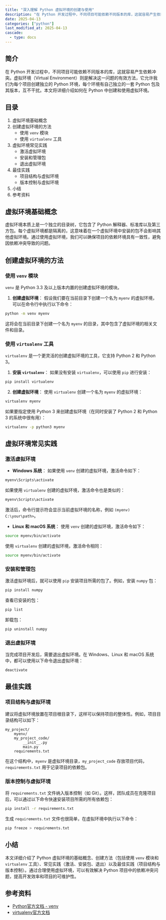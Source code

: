 ```yaml
---
title: "深入理解 Python 虚拟环境的创建与使用"
description: "在 Python 开发过程中，不同项目可能依赖不同版本的库，这就容易产生依赖冲突。虚拟环境（Virtual Environment）则是解决这一问题的有效方法，它允许我们为每个项目创建独立的 Python 环境，每个环境有自己独立的一套 Python 包及其版本，互不干扰。本文将详细介绍如何在 Python 中创建和使用虚拟环境。"
date: 2025-04-13
categories: ["python"]
last_modified_at: 2025-04-13
cascade:
  - type: docs
---
```



## 简介
在 Python 开发过程中，不同项目可能依赖不同版本的库，这就容易产生依赖冲突。虚拟环境（Virtual Environment）则是解决这一问题的有效方法，它允许我们为每个项目创建独立的 Python 环境，每个环境有自己独立的一套 Python 包及其版本，互不干扰。本文将详细介绍如何在 Python 中创建和使用虚拟环境。

<!-- more -->
## 目录
1. 虚拟环境基础概念
2. 创建虚拟环境的方法
    - 使用 `venv` 模块
    - 使用 `virtualenv` 工具
3. 虚拟环境常见实践
    - 激活虚拟环境
    - 安装和管理包
    - 退出虚拟环境
4. 最佳实践
    - 项目结构与虚拟环境
    - 版本控制与虚拟环境
5. 小结
6. 参考资料

## 虚拟环境基础概念
虚拟环境本质上是一个独立的目录树，它包含了 Python 解释器、标准库以及第三方包。每个虚拟环境都是隔离的，这意味着在一个虚拟环境中安装的包不会影响其他虚拟环境。通过使用虚拟环境，我们可以确保项目的依赖环境具有一致性，避免因依赖冲突导致的问题。

## 创建虚拟环境的方法

### 使用 `venv` 模块
`venv` 是 Python 3.3 及以上版本内置的创建虚拟环境的模块。
1. **创建虚拟环境**：
假设我们要在当前目录下创建一个名为 `myenv` 的虚拟环境，可以在命令行中执行以下命令：
```bash
python -m venv myenv
```
这将会在当前目录下创建一个名为 `myenv` 的目录，其中包含了虚拟环境的相关文件和目录。

### 使用 `virtualenv` 工具
`virtualenv` 是一个更灵活的创建虚拟环境的工具，它支持 Python 2 和 Python 3。
1. **安装 `virtualenv`**：
如果没有安装 `virtualenv`，可以使用 `pip` 进行安装：
```bash
pip install virtualenv
```
2. **创建虚拟环境**：
使用 `virtualenv` 创建一个名为 `myenv` 的虚拟环境：
```bash
virtualenv myenv
```
如果要指定使用 Python 3 来创建虚拟环境（在同时安装了 Python 2 和 Python 3 的系统中很有用）：
```bash
virtualenv -p python3 myenv
```

## 虚拟环境常见实践

### 激活虚拟环境
- **Windows 系统**：
如果使用 `venv` 创建的虚拟环境，激活命令如下：
```bash
myenv\Scripts\activate
```
如果使用 `virtualenv` 创建的虚拟环境，激活命令也是类似的：
```bash
myenv\Scripts\activate
```
激活后，命令行提示符会显示当前虚拟环境的名称，例如 `(myenv) C:\your\path>`。

- **Linux 和 macOS 系统**：
使用 `venv` 创建的虚拟环境，激活命令如下：
```bash
source myenv/bin/activate
```
使用 `virtualenv` 创建的虚拟环境，激活命令相同：
```bash
source myenv/bin/activate
```

### 安装和管理包
激活虚拟环境后，就可以使用 `pip` 安装项目所需的包了。例如，安装 `numpy` 包：
```bash
pip install numpy
```
查看已安装的包：
```bash
pip list
```
卸载包：
```bash
pip uninstall numpy
```

### 退出虚拟环境
当完成项目开发后，需要退出虚拟环境。在 Windows、Linux 和 macOS 系统中，都可以使用以下命令退出虚拟环境：
```bash
deactivate
```

## 最佳实践

### 项目结构与虚拟环境
建议将虚拟环境放置在项目根目录下，这样可以保持项目的整体性。例如，项目目录结构可以如下：
```
my_project/
    myenv/
    my_project_code/
        __init__.py
        main.py
    requirements.txt
```
在这个结构中，`myenv` 是虚拟环境目录，`my_project_code` 存放项目代码，`requirements.txt` 用于记录项目的依赖包。

### 版本控制与虚拟环境
将 `requirements.txt` 文件纳入版本控制（如 Git）。这样，团队成员在克隆项目后，可以通过以下命令快速安装项目所需的所有依赖包：
```bash
pip install -r requirements.txt
```
生成 `requirements.txt` 文件也很简单，在虚拟环境中执行以下命令：
```bash
pip freeze > requirements.txt
```

## 小结
本文详细介绍了 Python 虚拟环境的基础概念、创建方法（包括使用 `venv` 模块和 `virtualenv` 工具）、常见实践（激活、安装包、退出）以及最佳实践（项目结构与版本控制）。通过合理使用虚拟环境，可以有效解决 Python 项目中的依赖冲突问题，提高开发效率和项目的可维护性。

## 参考资料
- [Python官方文档 - venv](https://docs.python.org/3/library/venv.html)
- [virtualenv官方文档](https://virtualenv.pypa.io/en/latest/)